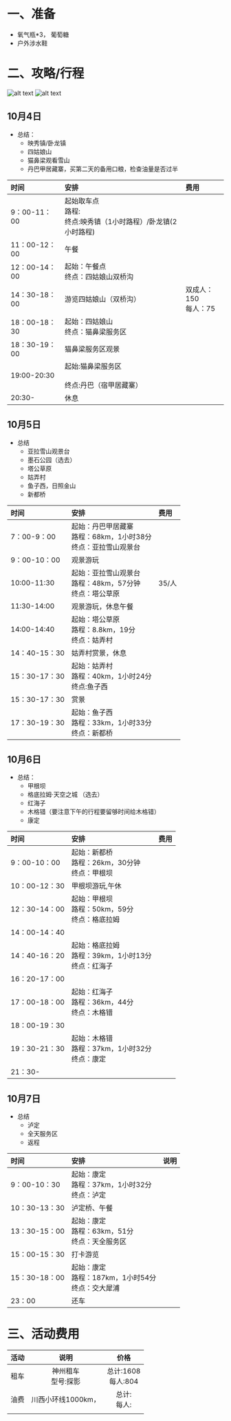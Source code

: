 # 一、准备
- 氧气瓶*3， 葡萄糖
- 户外涉水鞋


# 二、攻略/行程
![alt text](picture/image0.png)
![alt text](picture/image1.jpg)
## 10月4日
- 总结：
    - 映秀镇/卧龙镇
    - 四姑娘山
    - 猫鼻梁观看雪山
    - 丹巴甲居藏寨，买第二天的备用口粮，检查油量是否过半

|时间|安排|费用|
|:--|:--|:--|
|9：00-11：00|起始取车点<br>路程: <br>终点:映秀镇（1小时路程）/卧龙镇(2小时路程)||
|11：00-12：00|午餐||
|12：00-14：00|起始：午餐点<br>终点：四姑娘山双桥沟||
|14：30-18：00|游览四姑娘山（双桥沟）|双成人：150<br>每人：75|
|18：00-18：30|起始：四姑娘山<br>终点：猫鼻梁服务区||
|18：30-19：00|猫鼻梁服务区观景||
|19:00-20:30|起始:猫鼻梁服务区<br><br>终点:丹巴（宿甲居藏寨）||
|20:30-|休息||

## 10月5日
- 总结
    - 亚拉雪山观景台
    - 墨石公园（选去）
    - 塔公草原
    - 姑弄村
    - 鱼子西，日照金山
    - 新都桥

|时间|安排|费用|
|:--|:--|:--|
|7：00-9：00|起始：丹巴甲居藏寨<br>路程：68km，1小时38分<br>终点：亚拉雪山观景台||
|9：00-10：00|观景游玩||
|10:00-11:30|起始：亚拉雪山观景台<br>路程：48km，57分钟<br>终点：塔公草原|35/人|
|11:30-14:00|观景游玩，休息午餐||
|14:00-14:40|起始：塔公草原<br>路程：8.8km，19分<br>终点：姑弄村||
|14：40-15：30|姑弄村赏景，休息||
|15：30-17：30|起始：姑弄村<br>路程：40km，1小时24分<br>终点:鱼子西||
|15：30-17：30|赏景||
|17：30-19：30|起始：鱼子西<br>路程：33km，1小时33分<br>终点：新都桥||

## 10月6日
- 总结：
    - 甲根坝
    - 格底拉姆·天空之城 （选去）
    - 红海子
    - 木格错（要注意下午的行程要留够时间给木格错）
    - 康定

|时间|安排|费用|
|:--|:--|:--|
|9：00-10：00|起始：新都桥<br>路程：26km，30分钟<br>终点：甲根坝||
|10：00-12：30|甲根坝游玩,午休||
|12：30-14：00|起始：甲根坝<br>路程：50km，59分<br>终点：格底拉姆||
|14：00-14：40|||
|14：40-16：20|起始：格底拉姆<br>路程：39km，1小时13分<br>终点：红海子||
|16：20-17：00|||
|17：00-18：00|起始：红海子<br>路程：36km，44分<br>终点：木格错||
|18：00-19：30|||
|19：30-21：30|起始：木格错<br>路程：37km，1小时32分<br>终点：康定||
|21：30-|||

## 10月7日
- 总结
    - 泸定
    - 全天服务区
    - 返程
    
|时间|安排|说明|
|:--|:--|:--|
|9：00-10：30|起始：康定<br>路程：37km，1小时32分<br>终点：泸定||
|10：30-13：30|泸定桥、午餐||
|13：30-15：00|起始：康定<br>路程：63km，51分<br>终点：天全服务区||
|15：00-15：30|打卡游览||
|15：30-18：00|起始：康定<br>路程：187km，1小时54分<br>终点：交大犀浦||
|23：00|还车||

# 三、活动费用
|活动|说明|价格|
|:-:|:-:|:-:|
|租车|神州租车<br>型号:探影|总计:1608<br>每人:804|
|油费|川西小环线1000km，|总计:<br>每人:|
||||
